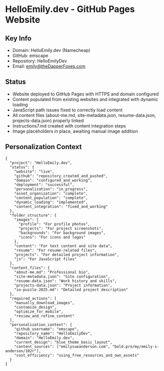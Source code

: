 # HelloEmily.dev - GitHub Pages Website

## Key Info
- Domain: HelloEmily.dev (Namecheap)
- GitHub: emscape
- Repository: HelloEmilyDev
- Email: emily@theDapperFoxes.com

## Status
- Website deployed to GitHub Pages with HTTPS and domain configured
- Content populated from existing websites and integrated with dynamic loading
- JavaScript path issues fixed to correctly load content
- All content files (about-me.md, site-metadata.json, resume-data.json, projects-data.json) properly linked
- Instructions7.md created with content integration steps
- Image placeholders in place, awaiting manual image addition

## Personalization Context
```
{
  "project": "HelloEmily.dev",
  "status": {
    "website": "live",
    "github": "repository_created_and_pushed",
    "domain": "configured_and_working",
    "deployment": "successful",
    "personalization": "in_progress",
    "asset_organization": "complete",
    "content_population": "complete",
    "dynamic_loading": "implemented",
    "content_integration": "fixed_and_working"
  },
  "folder_structure": {
    "images": {
      "profile": "For profile photos",
      "projects": "For project screenshots",
      "backgrounds": "For background images",
      "icons": "For icons and logos"
    },
    "content": "For text content and site data",
    "resume": "For resume-related files",
    "projects": "For detailed project information",
    "js": "For JavaScript files"
  },
  "content_files": {
    "about-me.md": "Professional bio",
    "site-metadata.json": "Site configuration",
    "resume-data.json": "Work history and skills",
    "projects-data.json": "Project information",
    "io-puzzle-2025.md": "Detailed project description"
  },
  "required_actions": [
    "manually_download_images",
    "customize_design",
    "optimize_for_mobile",
    "review_and_refine_content"
  ],
  "personalization_context": {
    "github_username": "emscape",
    "repository_name": "HelloEmilyDev",
    "domain": "HelloEmily.dev",
    "current_design": "blue_theme_basic_layout",
    "content_sources": ["emilysueanderson.com", "bold.pro/my/emily-s-anderson/102r"],
    "cost_efficiency": "using_free_resources_and_own_assets"
  }
}